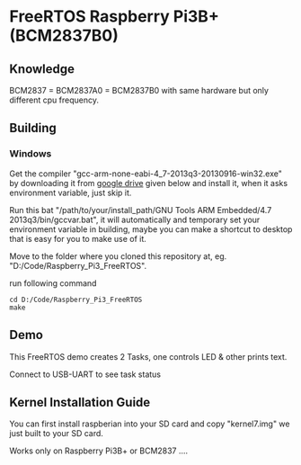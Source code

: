 # FreeRTOS Raspberry Pi3B+  (BCM2837B0)
## Knowledge
BCM2837 = BCM2837A0 = BCM2837B0 with same hardware but only different cpu frequency.
## Building
### Windows
Get the compiler "gcc-arm-none-eabi-4_7-2013q3-20130916-win32.exe" by downloading it from [google drive](https://drive.google.com/open?id=1-0Cy-zFqS9TJBSg7oknKmI__W69GrhNu) given below and install it, when it asks environment variable, just skip it.

Run this bat "/path/to/your/install_path/GNU Tools ARM Embedded/4.7 2013q3/bin/gccvar.bat", it will automatically and temporary set your environment variable in building, maybe you can make a shortcut to desktop that is easy for you to make use of it.

Move to the folder where you cloned this repository at, eg. "D:/Code/Raspberry_Pi3_FreeRTOS".

run following command
```
cd D:/Code/Raspberry_Pi3_FreeRTOS
make
```

## Demo
This FreeRTOS demo creates 2 Tasks, one controls LED & other prints text.

Connect to USB-UART to see task status 

## Kernel Installation Guide
You can first install raspberian into your SD card and copy "kernel7.img" we just built to your SD card.

Works only on Raspberry Pi3B+ or BCM2837 ....
